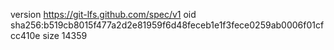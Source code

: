 version https://git-lfs.github.com/spec/v1
oid sha256:b519cb8015f477a2d2e81959f6d48feceb1e1f3fece0259ab0006f01cfcc410e
size 14359

